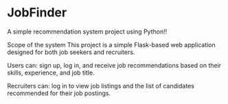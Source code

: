 # JobFinder
A simple recommendation system project using Python!!

Scope of the system
This project is a simple Flask-based web application designed for both job seekers and recruiters.

Users can: sign up, log in, and receive job recommendations based on their skills, experience, and job title.

Recruiters can: log in to view job listings and the list of candidates recommended for their job postings.
